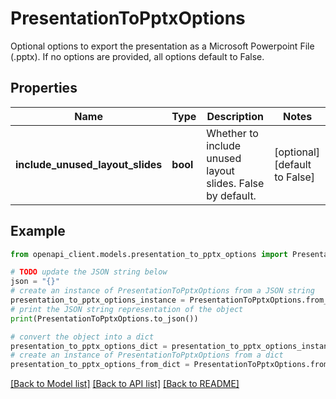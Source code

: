 # PresentationToPptxOptions

Optional options to export the presentation as a Microsoft Powerpoint File (.pptx). If no options are provided, all options default to False. 

## Properties

Name | Type | Description | Notes
------------ | ------------- | ------------- | -------------
**include_unused_layout_slides** | **bool** | Whether to include unused layout slides. False by default. | [optional] [default to False]

## Example

```python
from openapi_client.models.presentation_to_pptx_options import PresentationToPptxOptions

# TODO update the JSON string below
json = "{}"
# create an instance of PresentationToPptxOptions from a JSON string
presentation_to_pptx_options_instance = PresentationToPptxOptions.from_json(json)
# print the JSON string representation of the object
print(PresentationToPptxOptions.to_json())

# convert the object into a dict
presentation_to_pptx_options_dict = presentation_to_pptx_options_instance.to_dict()
# create an instance of PresentationToPptxOptions from a dict
presentation_to_pptx_options_from_dict = PresentationToPptxOptions.from_dict(presentation_to_pptx_options_dict)
```
[[Back to Model list]](../README.md#documentation-for-models) [[Back to API list]](../README.md#documentation-for-api-endpoints) [[Back to README]](../README.md)


